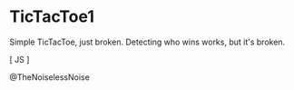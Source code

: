 # TicTacToe1
Simple TicTacToe, just broken. Detecting who wins works, but it's broken.

[ JS ]

@TheNoiselessNoise
